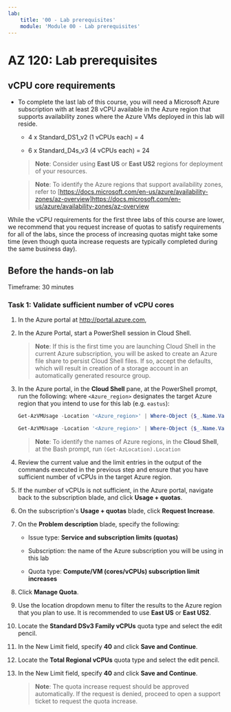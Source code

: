 ```yaml
---
lab:
    title: '00 - Lab prerequisites'
    module: 'Module 00 - Lab prerequisites'
---
```



# AZ 120: Lab prerequisites

## vCPU core requirements

-   To complete the last lab of this course, you will need a Microsoft Azure subscription with at least 28 vCPU available in the Azure region that supports availability zones where the Azure VMs deployed in this lab will reside.

    -   4 x Standard_DS1_v2 (1 vCPUs each) = 4

    -   6 x Standard_D4s_v3 (4 vCPUs each) = 24

    > **Note**: Consider using **East US** or **East US2** regions for deployment of your resources.

    > **Note**: To identify the Azure regions that support availability zones, refer to [https://docs.microsoft.com/en-us/azure/availability-zones/az-overview]<https://docs.microsoft.com/en-us/azure/availability-zones/az-overview>

While the vCPU requirements for the first three labs of this course are lower, we recommend that you request increase of quotas to satisfy requirements for all of the labs, since the process of increasing quotas might take some time (even though quota increase requests are typically completed during the same business day).

## Before the hands-on lab

Timeframe: 30 minutes

### Task 1: Validate sufficient number of vCPU cores

1.  In the Azure portal at <http://portal.azure.com>, 

1.  In the Azure Portal, start a PowerShell session in Cloud Shell. 

    > **Note**: If this is the first time you are launching Cloud Shell in the current Azure subscription, you will be asked to create an Azure file share to persist Cloud Shell files. If so, accept the defaults, which will result in creation of a storage account in an automatically generated resource group.

1.  In the Azure portal, in the **Cloud Shell** pane, at the PowerShell prompt, run the following: where `<Azure_region>` designates the target Azure region that you intend to use for this lab (e.g. `eastus`):

    ```powershell
    Get-AzVMUsage -Location '<Azure_region>' | Where-Object {$_.Name.Value -eq 'StandardDSv3Family'}

    Get-AzVMUsage -Location '<Azure_region>' | Where-Object {$_.Name.Value -eq 'StandardDSv2Family'}
    ``` 

    > **Note**: To identify the names of Azure regions, in the **Cloud Shell**, at the Bash prompt, run `(Get-AzLocation).Location`
   
1.  Review the current value and the limit entries in the output of the commands executed in the previous step and ensure that you have sufficient number of vCPUs in the target Azure region.

1.  If the number of vCPUs is not sufficient, in the Azure portal, navigate back to the subscription blade, and click **Usage + quotas**. 

1.  On the subscription's **Usage + quotas** blade, click **Request Increase**.

1.  On the **Problem description** blade, specify the following:

    -   Issue type: **Service and subscription limits (quotas)**

    -   Subscription: the name of the Azure subscription you will be using in this lab

    -   Quota type: **Compute/VM (cores/vCPUs) subscription limit increases**

1. Click **Manage Quota**.

1. Use the location dropdown menu to filter the results to the Azure region that you plan to use. It is recommended to use **East US** or **East US2**.

1. Locate the **Standard DSv3 Family vCPUs** quota type and select the edit pencil.

1. In the New Limit field, specify **40** and click **Save and Continue**.

1. Locate the **Total Regional vCPUs** quota type and select the edit pencil.

1. In the New Limit field, specify **40** and click **Save and Continue**.

   > **Note**: The quota increase request should be approved automatically. If the request is denied, proceed to open a support ticket to request the quota increase.
